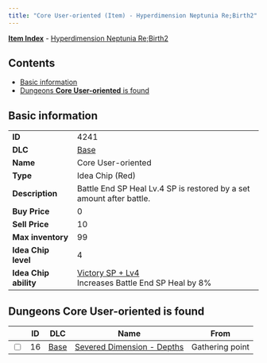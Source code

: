 ```yaml
---
title: "Core User-oriented (Item) - Hyperdimension Neptunia Re;Birth2"
---
```


[**Item Index**](/neptunia/rb2/item/index.html) - [Hyperdimension Neptunia Re;Birth2](/neptunia/rb2)

## Contents

- [Basic information](#basic-information)
- [Dungeons **Core User-oriented** is found](#dungeons-core-user-oriented-is-found)

## Basic information

|   |   |
| -- | -- |
| **ID** | 4241 |
| **DLC** | [Base](/neptunia/rb2/dlc/0-base.html) |
| **Name** | Core User-oriented |
| **Type** | Idea Chip (Red) |
| **Description** | Battle End SP Heal Lv.4 SP is restored by a set amount after battle. |
| **Buy Price** | 0 |
| **Sell Price** | 10 |
| **Max inventory** | 99 |
| **Idea Chip level** | 4 |
| **Idea Chip ability** | [Victory SP + Lv4](/neptunia/rb2/ability/0-9640-victory-sp-lv4.html)<br />Increases Battle End SP Heal by 8% |

## Dungeons **Core User-oriented** is found

|    | ID | DLC | Name | From |
| -- | -- | --- | ---- | ---- |
| <input type="checkbox" id="rb2-dungeon-0-16" class="trackbox" /> | 16 | [Base](/neptunia/rb2/dlc/0-base.html) | [Severed Dimension - Depths](/neptunia/rb2/dungeon/0-16-severed-dimension-depths.html) | Gathering point |